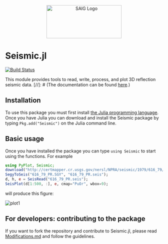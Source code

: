 <a name="logo"/>
<div align="center">
<a href="http://saig.physics.ualberta.ca/" target="_blank">
<img src="https://saig.physics.ualberta.ca/lib/tpl/dokuwiki/images/logo.png" alt="SAIG Logo" width="240" height="106"></img>
</a>
</div>

# Seismic.jl

[![Build Status](https://travis-ci.org/SeismicJulia/Seismic.jl.svg?branch=master)](https://travis-ci.org/SeismicJulia/Seismic.jl)

This module provides tools to read, write, process, and plot 3D reflection 
seismic data. 
[//]: # (The documentation can be found [here](http://seismic.physics.ualberta.ca).)

## Installation
To use this package you must first install [the Julia programming language](http://julialang.org). Once you have Julia you can download and install the Seismic package by typing ```Pkg.add("Seismic")``` on the Julia command line.

## Basic usage
Once you have installed the package you can type `using Seismic` to start using
the functions. For example

```Julia
using PyPlot, Seismic;
download("http://certmapper.cr.usgs.gov/nersl/NPRA/seismic/1979/616_79/PROCESSED/616_79_PR.SGY", "616_79_PR.SGY");
SegyToSeis("616_79_PR.SGY", "616_79_PR.seis");
d, h, e = SeisRead("616_79_PR.seis");
SeisPlot(d[1:500, :], e, cmap="PuOr", wbox=9);
```
will produce this figure:

![plot1](http://seismic.physics.ualberta.ca/files/616_79_PR.png)

## For developers: contributing to the package
If you want to fork the repository and contribute to Seismic.jl, please read [Modifications.md](https://github.com/SeismicJulia/Seismic.jl/blob/master/Modifications.md) and follow the guidelines.
